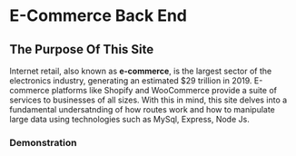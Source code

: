 #  E-Commerce Back End

## The Purpose Of This Site

Internet retail, also known as **e-commerce**, is the largest sector of the electronics industry, generating an estimated \$29 trillion in 2019. E-commerce platforms like Shopify and WooCommerce provide a suite of services to businesses of all sizes. With  this in mind,  this site delves into a fundamental undersatnding of how routes work and how to manipulate large data using technologies such as MySql, Express, Node Js.

### Demonstration

